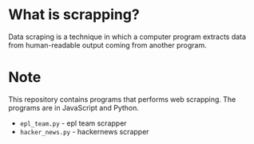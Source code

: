 # What is scrapping?
Data scraping is a technique in which a computer program extracts data from human-readable output coming from another program.

# Note
This repository contains programs that performs web scrapping. The programs are in JavaScript and Python.

* `epl_team.py` - epl team scrapper
* `hacker_news.py` - hackernews scrapper
